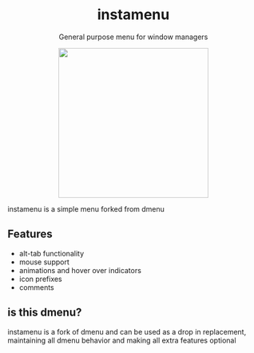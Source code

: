 <div align="center">
    <h1>instamenu</h1>
    <p>General purpose menu for window managers</p>
    <img width="300" height="300" src="https://raw.githubusercontent.com/TheCynicalTeam/instamenu/main/screenshots/2020-9-28.png">
</div>

instamenu is a simple menu forked from dmenu

## Features
- alt-tab functionality
- mouse support
- animations and hover over indicators
- icon prefixes
- comments


## is this dmenu?

instamenu is a fork of dmenu and can be used as a drop in replacement, maintaining all dmenu behavior and making all extra features optional

